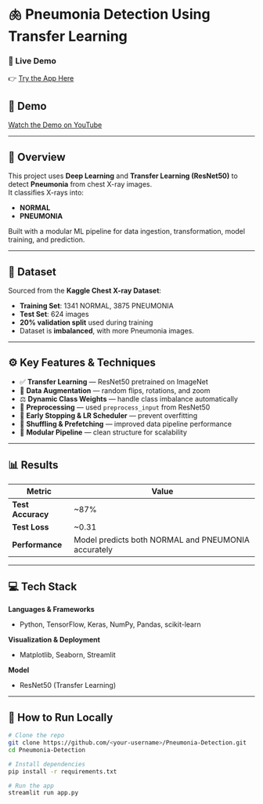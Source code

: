 # 🫁 Pneumonia Detection Using Transfer Learning

### 🔗 Live Demo  
👉 [Try the App Here](https://pneumonia-prediction-app-om.streamlit.app/)

## 🎥 Demo
[Watch the Demo on YouTube](https://youtu.be/bcP7qmx-6s0)

---

## 📘 Overview
This project uses **Deep Learning** and **Transfer Learning (ResNet50)** to detect **Pneumonia** from chest X-ray images.  
It classifies X-rays into:
- **NORMAL**
- **PNEUMONIA**

Built with a modular ML pipeline for data ingestion, transformation, model training, and prediction.

---

## 📂 Dataset
Sourced from the **Kaggle Chest X-ray Dataset**:
- **Training Set**: 1341 NORMAL, 3875 PNEUMONIA  
- **Test Set**: 624 images  
- **20% validation split** used during training  
- Dataset is **imbalanced**, with more Pneumonia images.

---

## ⚙️ Key Features & Techniques
- ✅ **Transfer Learning** — ResNet50 pretrained on ImageNet  
- 🧩 **Data Augmentation** — random flips, rotations, and zoom  
- ⚖️ **Dynamic Class Weights** — handle class imbalance automatically  
- 🧠 **Preprocessing** — used `preprocess_input` from ResNet50  
- 🚀 **Early Stopping & LR Scheduler** — prevent overfitting  
- 🔄 **Shuffling & Prefetching** — improved data pipeline performance  
- 🧱 **Modular Pipeline** — clean structure for scalability

---

## 📊 Results
| Metric | Value |
|--------|--------|
| **Test Accuracy** | ~87% |
| **Test Loss** | ~0.31 |
| **Performance** | Model predicts both NORMAL and PNEUMONIA accurately |

---

## 💻 Tech Stack
**Languages & Frameworks**  
- Python, TensorFlow, Keras, NumPy, Pandas, scikit-learn  

**Visualization & Deployment**  
- Matplotlib, Seaborn, Streamlit  

**Model**  
- ResNet50 (Transfer Learning)

---

## 🧪 How to Run Locally
```bash
# Clone the repo
git clone https://github.com/<your-username>/Pneumonia-Detection.git
cd Pneumonia-Detection

# Install dependencies
pip install -r requirements.txt

# Run the app
streamlit run app.py
